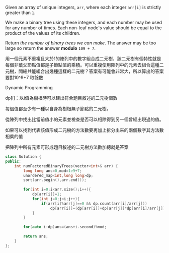 Given an array of unique integers, `arr`, where each integer `arr[i]` is strictly greater than `1`.

We make a binary tree using these integers, and each number may be used for any number of times. Each non-leaf node's value should be equal to the product of the values of its children.

Return _the number of binary trees we can make_. The answer may be too large so return the answer **modulo** `109 + 7`.

用一個元素不重複且大於1的陣列中的數字組合成二元樹，該二元樹有個特性就是每個非葉父節點值都是子節點值的乘積。可以重複使用陣列中的元素去組合這種二元樹，問總共能組合出幾種這樣的二元樹？答案有可能會非常大，所以算出的答案要對10^9+7 取餘數

Dynamic Programming

dp\[i]：以i值為樹根時可以建出符合題目敘述的二元樹個數

每個值都至少有一種以自身為樹根無子節點的二元樹。

從陣列中找出比當前值小的元素並檢查是否可以相除得到另一個曾經出現過的值。

如果可以找到代表該值形成二元樹的方法數要再加上拆分出來的兩個數字其方法數相乘的值 

把陣列中所有元素可形成題目敘述的二元樹方法數加總就是答案
```cpp
class Solution {
public:
    int numFactoredBinaryTrees(vector<int>& arr) {
        long long ans=0,mod=1e9+7;
        unordered_map<int,long long>dp;
        sort(arr.begin(),arr.end());
        
        for(int i=0;i<arr.size();i++){
            dp[arr[i]]=1;
            for(int j=0;j<i;j++){
                if(arr[i]%arr[j]==0 && dp.count(arr[i]/arr[j]))
                    dp[arr[i]]=(dp[arr[i]]+dp[arr[j]]*dp[arr[i]/arr[j]])%mod;
            }
        }
        
        for(auto i:dp)ans=(ans+i.second)%mod;
        
        return ans;
    }
};
```